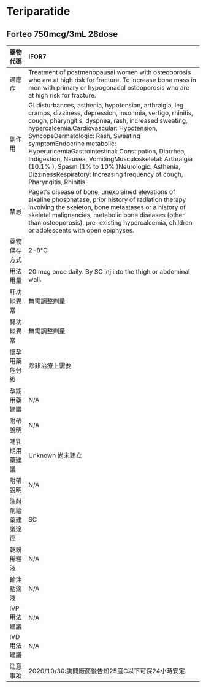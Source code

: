 # Teriparatide

## Forteo 750mcg/3mL 28dose

| 藥物代碼 | IFOR7 |
| :--- | :--- |
| 適應症 | Treatment of postmenopausal women with osteoporosis who are at high risk for fracture. To increase bone mass in men with primary or hypogonadal osteoporosis who are at high risk for fracture. |
| 副作用 | GI disturbances, asthenia, hypotension, arthralgia, leg cramps, dizziness, depression, insomnia, vertigo, rhinitis, cough, pharyngitis, dyspnea, rash, increased sweating, hypercalcemia.Cardiovascular: Hypotension, SyncopeDermatologic: Rash, Sweating symptomEndocrine metabolic: HyperuricemiaGastrointestinal: Constipation, Diarrhea, Indigestion, Nausea, VomitingMusculoskeletal: Arthralgia \(10.1% \), Spasm \(1% to 10% \)Neurologic: Asthenia, DizzinessRespiratory: Increasing frequency of cough, Pharyngitis, Rhinitis |
| 禁忌 | Paget's disease of bone, unexplained elevations of alkaline phosphatase, prior history of radiation therapy involving the skeleton, bone metastases or a history of skeletal malignancies, metabolic bone diseases \(other than osteoporosis\), pre-existing hypercalcemia, children or adolescents with open epiphyses. |
| 藥物保存方式 | 2-8℃ |
| 用法用量 | 20 mcg once daily. By SC inj into the thigh or abdominal wall. |
| 肝功能異常 | 無需調整劑量 |
| 腎功能異常 | 無需調整劑量 |
| 懷孕用藥危分級 | 除非治療上需要 |
| 孕期用藥建議 | N/A |
| 附帶說明 | N/A |
| 哺乳期用藥建議 | Unknown 尚未建立 |
| 附帶說明 | N/A |
| 注射劑給藥建議途徑 | SC |
| 乾粉稀釋液 | N/A |
| 輸注點滴液 | N/A |
| IVP 用法建議 | N/A |
| IVD 用法建議 | N/A |
| 注意事項 | 2020/10/30:詢問廠商後告知25度C以下可保24小時安定. |

